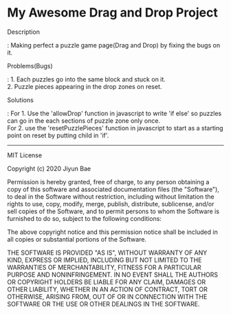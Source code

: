 # My Awesome Drag and Drop Project

Description

: Making perfect a puzzle game page(Drag and Drop) by fixing the bugs on it. 

Problems(Bugs)

: 1. Each puzzles go into the same block and stuck on it.<br>
  2. Puzzle pieces appearing in the drop zones on reset.

Solutions

: For 1. Use the 'allowDrop' function in javascript to write 'if else' so puzzles can go in the each sections of puzzle zone only once.<br>
  For 2. use the 'resetPuzzlePieces' function in javascript to start as a starting point on reset by putting child in 'if'.

-------------------------------------------------------------------------------------------

MIT License

Copyright (c) 2020 Jiyun Bae

Permission is hereby granted, free of charge, to any person obtaining a copy
of this software and associated documentation files (the "Software"), to deal
in the Software without restriction, including without limitation the rights
to use, copy, modify, merge, publish, distribute, sublicense, and/or sell
copies of the Software, and to permit persons to whom the Software is
furnished to do so, subject to the following conditions:

The above copyright notice and this permission notice shall be included in all
copies or substantial portions of the Software.

THE SOFTWARE IS PROVIDED "AS IS", WITHOUT WARRANTY OF ANY KIND, EXPRESS OR
IMPLIED, INCLUDING BUT NOT LIMITED TO THE WARRANTIES OF MERCHANTABILITY,
FITNESS FOR A PARTICULAR PURPOSE AND NONINFRINGEMENT. IN NO EVENT SHALL THE
AUTHORS OR COPYRIGHT HOLDERS BE LIABLE FOR ANY CLAIM, DAMAGES OR OTHER
LIABILITY, WHETHER IN AN ACTION OF CONTRACT, TORT OR OTHERWISE, ARISING FROM,
OUT OF OR IN CONNECTION WITH THE SOFTWARE OR THE USE OR OTHER DEALINGS IN THE
SOFTWARE.